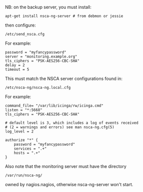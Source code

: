 NB: on the backup server, you must install:

    apt-get install nsca-ng-server # from debmon or jessie

then configure:

    /etc/send_nsca.cfg

For example:

    password = "myfancypassword"
    server = "monitoring.example.org"
    tls_ciphers = "PSK-AES256-CBC-SHA"
    delay = 2
    timeout = 5

This must match the NSCA server configurations found in:

    /etc/nsca-ng/nsca-ng.local.cfg

For example:

    command_file= "/var/lib/icinga/rw/icinga.cmd"
    listen = "*:5668"
    tls_ciphers = "PSK-AES256-CBC-SHA"

    # default level is 3, which includes a log of events received
    # (2 = warnings and errors) see man nsca-ng.cfg(5)
    log_level = 2

    authorize "*" {
        password = "myfancypassword"
        services = ".+"
        hosts = ".+"
    }

Also note that the monitoring server must have the directory

    /var/run/nsca-ng/

owned by nagios.nagios, otherwise nsca-ng-server won't start.
